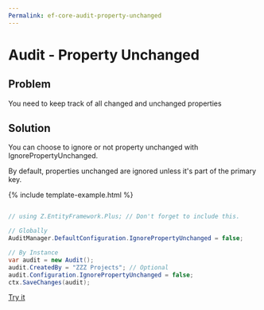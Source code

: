 ```yaml
---
Permalink: ef-core-audit-property-unchanged
---
```


# Audit - Property Unchanged

## Problem

You need to keep track of all changed and unchanged properties

## Solution

You can choose to ignore or not property unchanged with IgnorePropertyUnchanged.

By default, properties unchanged are ignored unless it's part of the primary key.

{% include template-example.html %} 
```csharp

// using Z.EntityFramework.Plus; // Don't forget to include this.

// Globally
AuditManager.DefaultConfiguration.IgnorePropertyUnchanged = false;

// By Instance
var audit = new Audit();
audit.CreatedBy = "ZZZ Projects"; // Optional
audit.Configuration.IgnorePropertyUnchanged = false;
ctx.SaveChanges(audit);

```
[Try it](https://dotnetfiddle.net/6oWfr2)
